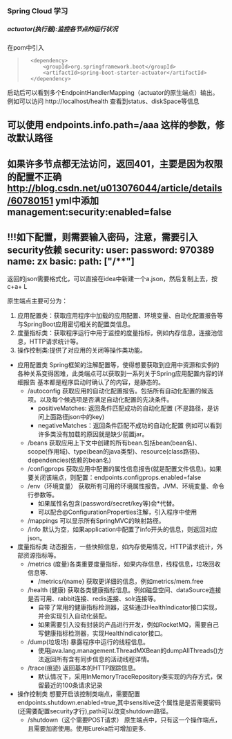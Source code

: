 ### Spring Cloud 学习
##### actuator(执行器):监控各节点的运行状况
   
在pom中引入
>       <dependency>
>           <groupId>org.springframework.boot</groupId>
>           <artifactId>spring-boot-starter-actuator</artifactId>
>       </dependency>
启动后可以看到多个EndpointHandlerMapping（actuator的原生端点）输出。
例如可以访问 http://localhost/health 查看到status、diskSpace等信息

可以使用 
endpoints.info.path=/aaa 这样的参数，修改默认路径
---
如果许多节点都无法访问，返回401，主要是因为权限的配置不正确
http://blog.csdn.net/u013076044/article/details/60780151
yml中添加management:security:enabled=false
---
!!!如下配置，则需要输入密码，注意，需要引入security依赖
security:
  user:
    password: 970389
    name: zx
  basic:
    path: ["/**"]
---
返回的json需要格式化，可以直接在idea中新建一个a.json，然后复制上去，按c+a+ L

原生端点主要可分为：
1. 应用配置类：获取应用程序中加载的应用配置、环境变量、自动化配置报告等
与SpringBoot应用密切相关的配置类信息。
2. 度量指标类：获取程序运行中用于监控的度量指标，例如内存信息，连接池信息，HTTP请求统计等。
3. 操作控制类:提供了对应用的关闭等操作类功能。

* 应用配置类
Spring框架的注解配置等，使得想要获取到应用中资源和实例的各种关系变得困难，此类端点可以获取到一系列关于Spring应用配置内容的详细报告
基本都是程序启动时确认了的内容，是静态的。
    * /autoconfig 获取应用的自动化配置报告。包括所有自动化配置的候选项。以及每个候选项是否满足自动化配置的先决条件。
        * positiveMatches: 返回条件匹配成功的自动化配置 (不是路径，是访问上面路径json中的key)
        * negativeMatches：返回条件匹配不成功的自动化配置
        例如可以看到许多类没有加载的原因就是缺少前置jar。
    * /beans 获取应用上下文中创建的所有bean.包括bean(bean名)、scope(作用域)、type(bean的java类型)、resource(class路径)、dependencies(依赖的bean名)
    * /configprops 获取应用中配置的属性信息报告(就是配置文件信息)。如果要关闭该端点，则配置：endpoints.configprops.enabled=false
    * /env（环境变量） 获取所有可用的环境属性报告。JVM、环境变量、命令行参数等。
        * 如果属性名包含(password/secret/key等)会*代替。
        * 可以配合@ConfigurationProperties注解，引入程序中使用
    * /mappings 可以显示所有SpringMVC的映射路径。
    * /info 默认为空，如果application中配置了info开头的信息，则返回对应json。
* 度量指标类
动态报告，一些快照信息，如内存使用情况，HTTP请求统计，外部资源指标等。
    * /metrics (度量)各类重要度量指标，如果内存信息，线程信息，垃圾回收信息等.
        * /metrics/{name} 获取更详细的信息，例如metrics/mem.free
    * /health (健康) 获取各类健康指标信息。例如磁盘空间、dataSource连接是否可用、rabbit连接、redis连接、solr连接等。
        * 自带了常用的健康指标检测器，这些通过HealthIndicator接口实现，并会实现引入自动化装配。
        * 如果需要引入没有封装的产品进行开发，例如RocketMQ，需要自己写健康指标检测器，实现HealthIndicator接口。
    * /dump(垃圾场) 暴露程序中运行的线程信息。
        * 使用java.lang.management.ThreadMXBean的dumpAllThreads()方法返回所有含有同步信息的活动线程详情。
    * /trace(痕迹) 返回基本的HTTP跟踪信息。
        * 默认情况下，采用InMemoryTraceRepository类实现的内存方式，保留最近的100条请求记录
* 操作控制类
想要开启该控制类端点，需要配置endpoints.shutdown.enabled=true,其中sensitive这个属性是是否需要密码(还需要配置security才行),path可以改变shutdown路径。
    * /shutdown（这个需要POST请求） 原生端点中，只有这一个操作端点，且需要加密使用。使用Eureka后可增加更多.
    



   